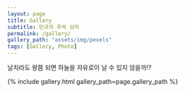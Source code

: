 ```yaml
---
layout: page
title: Gallery
subtitle: 민규의 추억 상자
permalink: /gallery/
gallery_path: "assets/img/pexels"
tags: [Gallery, Photo]
---
```


날치라도 왕쯤 되면 하늘을 자유로이 날 수 있지 않을까!?

{% include gallery.html gallery_path=page.gallery_path %}